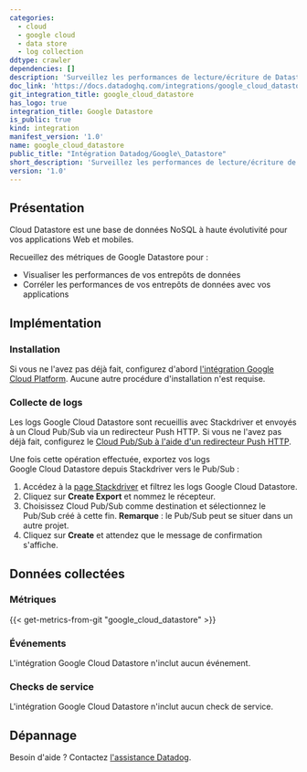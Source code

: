 ```yaml
---
categories:
  - cloud
  - google cloud
  - data store
  - log collection
ddtype: crawler
dependencies: []
description: 'Surveillez les performances de lecture/écriture de Datastore, le nombre de requêtes, et plus encore.'
doc_link: 'https://docs.datadoghq.com/integrations/google_cloud_datastore/'
git_integration_title: google_cloud_datastore
has_logo: true
integration_title: Google Datastore
is_public: true
kind: integration
manifest_version: '1.0'
name: google_cloud_datastore
public_title: "Intégration Datadog/Google\_Datastore"
short_description: 'Surveillez les performances de lecture/écriture de Datastore, le nombre de requêtes, et plus encore.'
version: '1.0'
---
```

## Présentation
Cloud Datastore est une base de données NoSQL à haute évolutivité pour vos applications Web et mobiles.

Recueillez des métriques de Google Datastore pour :

* Visualiser les performances de vos entrepôts de données
* Corréler les performances de vos entrepôts de données avec vos applications

## Implémentation
### Installation

Si vous ne l'avez pas déjà fait, configurez d'abord [l'intégration Google Cloud Platform][1]. Aucune autre procédure d'installation n'est requise.

### Collecte de logs

Les logs Google Cloud Datastore sont recueillis avec Stackdriver et envoyés à un Cloud Pub/Sub via un redirecteur Push HTTP. Si vous ne l'avez pas déjà fait, configurez le [Cloud Pub/Sub à l'aide d'un redirecteur Push HTTP][2].

Une fois cette opération effectuée, exportez vos logs Google Cloud Datastore depuis Stackdriver vers le Pub/Sub :

1. Accédez à la [page Stackdriver][3] et filtrez les logs Google Cloud Datastore.
2. Cliquez sur **Create Export** et nommez le récepteur.
3. Choisissez Cloud Pub/Sub comme destination et sélectionnez le Pub/Sub créé à cette fin. **Remarque** : le Pub/Sub peut se situer dans un autre projet.
4. Cliquez sur **Create** et attendez que le message de confirmation s'affiche.

## Données collectées
### Métriques
{{< get-metrics-from-git "google_cloud_datastore" >}}


### Événements
L'intégration Google Cloud Datastore n'inclut aucun événement.

### Checks de service
L'intégration Google Cloud Datastore n'inclut aucun check de service.

## Dépannage
Besoin d'aide ? Contactez [l'assistance Datadog][5].

[1]: https://docs.datadoghq.com/fr/integrations/google_cloud_platform
[2]: https://docs.datadoghq.com/fr/integrations/google_cloud_platform/#log-collection
[3]: https://console.cloud.google.com/logs/viewer
[4]: https://github.com/DataDog/dogweb/blob/prod/integration/google_cloud_datastore/google_cloud_datastore_metadata.csv
[5]: https://docs.datadoghq.com/fr/help


